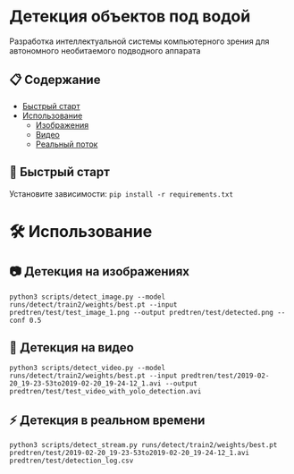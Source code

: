 
# Детекция объектов под водой

Разработка интеллектуальной системы компьютерного зрения для автономного необитаемого подводного аппарата

## 📋 Содержание
- [Быстрый старт](#-быстрый-старт)
- [Использование](#-использование)
  - [Изображения](#-детекция-на-изображениях)
  - [Видео](#-детекция-на-видео)
  - [Реальный поток](#-детекция-в-реальном-времени)

## 🚦 Быстрый старт

Установите зависимости:
```pip install -r requirements.txt```
# 🛠 Использование
## 📷 Детекция на изображениях

```python3 scripts/detect_image.py --model runs/detect/train2/weights/best.pt --input predtren/test/test_image_1.png --output predtren/test/detected.png --conf 0.5 ```
  
## 🎥 Детекция на видео

```python3 scripts/detect_video.py --model runs/detect/train2/weights/best.pt --input predtren/test/2019-02-20_19-23-53to2019-02-20_19-24-12_1.avi --output predtren/test/test_video_with_yolo_detection.avi```
  
## ⚡ Детекция в реальном времени

```python3 scripts/detect_stream.py runs/detect/train2/weights/best.pt predtren/test/2019-02-20_19-23-53to2019-02-20_19-24-12_1.avi predtren/test/detection_log.csv```
